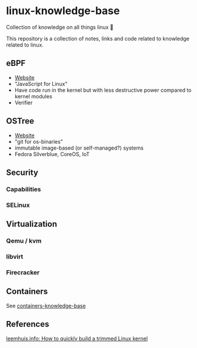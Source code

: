 # linux-knowledge-base
Collection of knowledge on all things linux 🐧

This repository is a collection of notes, links and code related to knowledge related to linux.

## eBPF

- [Website](https://ebpf.io/)
- "JavaScript for Linux"
- Have code run in the kernel but with less destructive power compared to kernel modules
- Verifier

## OSTree

- [Website](https://ostreedev.github.io/ostree/)
- "git for os-binaries"
- immutable image-based (or self-managed?) systems
- Fedora Silverblue, CoreOS, IoT

## Security

### Capabilities

### SELinux

## Virtualization

### Qemu / kvm

### libvirt

### Firecracker

## Containers

See [containers-knowledge-base](https://github.com/fwilhe2/containers-knowledge-base/)

## References

[leemhuis.info: How to quickly build a trimmed Linux kernel](https://www.leemhuis.info/files/misc/How%20to%20quickly%20build%20a%20trimmed%20Linux%20kernel%20%e2%80%94%20The%20Linux%20Kernel%20documentation.html)
